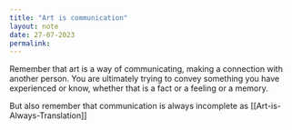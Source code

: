 ```yaml
---
title: "Art is communication"
layout: note
date: 27-07-2023
permalink:
---
```


Remember that art is a way of communicating, making a connection with another person. You are ultimately trying to convey something you have experienced or know, whether that is a fact or a feeling or a memory. 

But also remember that communication is always incomplete as [[Art-is-Always-Translation]]